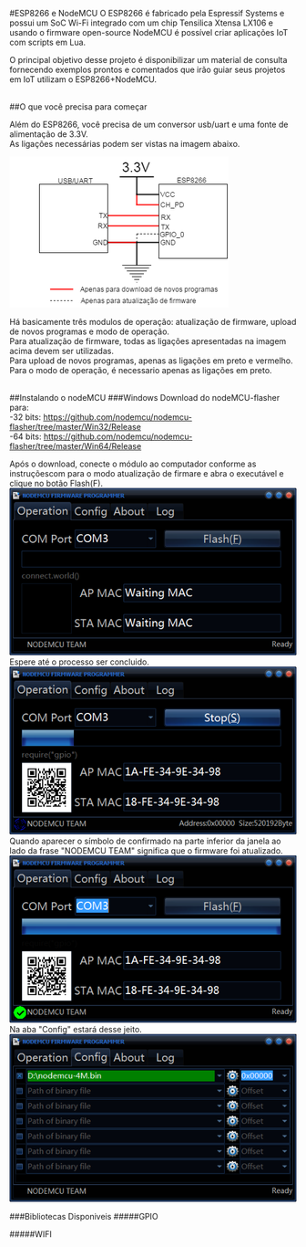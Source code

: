 #ESP8266 e NodeMCU
O ESP8266 é fabricado pela Espressif Systems e possui um SoC Wi-Fi integrado com um chip Tensilica Xtensa LX106 e usando o firmware open-source NodeMCU é possível criar aplicações IoT com scripts em Lua.</br>

O principal objetivo desse projeto é disponibilizar um material de consulta fornecendo exemplos prontos e comentados que irão guiar seus projetos em IoT utilizam o ESP8266+NodeMCU.</br></br>

##O que você precisa para começar

Além do ESP8266, você precisa de um conversor usb/uart e  uma fonte de alimentação de 3.3V.</br>
As ligações necessárias podem ser vistas na imagem abaixo.</br>

![ligacoes](https://raw.githubusercontent.com/GEEE-UEFS/ESP8266/master/images/Liga%C3%A7%C3%B5es%20ESP.png)</br>

Há basicamente três modulos de operação: atualização de firmware, upload de novos programas e modo de operação.</br>
Para atualização de firmware, todas as ligações apresentadas na imagem acima devem ser utilizadas.</br>
Para upload de novos programas, apenas as ligações em preto e vermelho.</br>
Para o modo de operação, é necessario apenas as ligações em preto.</br></br>

##Instalando o nodeMCU
###Windows
Download do nodeMCU-flasher para: </br>
	-32 bits: https://github.com/nodemcu/nodemcu-flasher/tree/master/Win32/Release</br>
	-64 bits: https://github.com/nodemcu/nodemcu-flasher/tree/master/Win64/Release</br>

Após o download, conecte o módulo ao computador conforme as instruçõescom para o modo atualização de firmare e abra o executável e clique no botão Flash(F).</br>
![Instalando1](https://raw.githubusercontent.com/GEEE-UEFS/ESP8266/master/images/1.png)</br>
Espere até o processo ser concluido.</br>
![Instalando2](https://raw.githubusercontent.com/GEEE-UEFS/ESP8266/master/images/2.png)</br>
Quando aparecer o símbolo de confirmado na parte inferior da janela ao lado da frase "NODEMCU TEAM" significa que o firmware foi atualizado.</br>
![Instalando3](https://raw.githubusercontent.com/GEEE-UEFS/ESP8266/master/images/3.png)</br>
Na aba "Config" estará desse jeito.</br>
![Instalando4](https://raw.githubusercontent.com/GEEE-UEFS/ESP8266/master/images/4.png)</br>

###Bibliotecas Disponiveis
#####GPIO

#####WIFI
